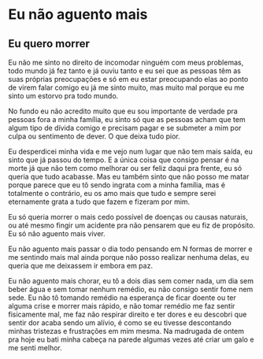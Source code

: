 # Eu não aguento mais  
## Eu quero morrer

Eu não me sinto no direito de incomodar ninguém com meus problemas, todo mundo já fez tanto e já ouviu tanto e eu sei que as pessoas têm as suas próprias preocupações e só em eu estar preocupando elas ao ponto de virem falar comigo eu já me sinto muito, mas muito mal porque eu me sinto um estorvo pra todo mundo.

No fundo eu não acredito muito que eu sou importante de verdade pra pessoas fora a minha família, eu sinto só que as pessoas acham que tem algum tipo de dívida comigo e precisam pagar e se submeter a mim por culpa ou sentimento de dever. O que deixa tudo pior.

Eu desperdicei minha vida e me vejo num lugar que não tem mais saída, eu sinto que já passou do tempo. E a única coisa que consigo pensar é na morte já que não tem como melhorar ou ser feliz daqui pra frente, eu só queria que tudo acabasse. Mas eu também sinto que não posso me matar porque parece que eu tô sendo ingrata com a minha família, mas é totalmente o contrário, eu os amo mais que tudo e sempre serei eternamente grata a tudo que fazem e fizeram por mim.

Eu só queria morrer o mais cedo possível de doenças ou causas naturais, ou até mesmo fingir um acidente pra não pensarem que eu fiz de propósito. Eu só não aguento mais viver.

Eu não aguento mais passar o dia todo pensando em N formas de morrer e me sentindo mais mal ainda porque não posso realizar nenhuma delas, eu queria que me deixassem ir embora em paz.

Eu não aguento mais chorar, eu tô a dois dias sem comer nada, um dia sem beber água e sem tomar nenhum remédio, eu não consigo sentir fome nem sede. Eu não tô tomando remédio na esperança de ficar doente ou ter alguma crise e morrer mais rápido, e não tomar remédio me faz sentir fisicamente mal, me faz não respirar direito e ter dores e eu descobri que sentir dor acaba sendo um alívio, é como se eu tivesse descontando minhas tristezas e frustrações em mim mesma. Na madrugada de ontem pra hoje eu bati minha cabeça na parede algumas vezes até criar um galo e me senti melhor.
